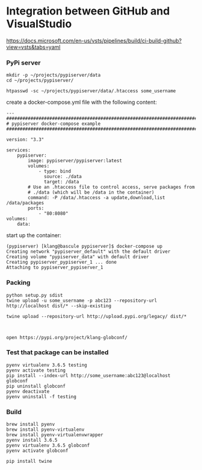 # Integration between GitHub and VisualStudio

https://docs.microsoft.com/en-us/vsts/pipelines/build/ci-build-github?view=vsts&tabs=yaml



### PyPi server

    mkdir -p ~/projects/pypiserver/data
    cd ~/projects/pypiserver/
    
    htpasswd -sc ~/projects/pypiserver/data/.htaccess some_username
    
create a docker-compose.yml file with the following content:

    ---
    ########################################################################
    # pypiserver docker-compose example
    ########################################################################
    
    version: "3.3"
    
    services:
        pypiserver:
            image: pypiserver/pypiserver:latest
            volumes:
                - type: bind
                  source: ./data
                  target: /data
            # Use an .htaccess file to control access, serve packages from
            # ./data (which will be /data in the container)
            command: -P /data/.htaccess -a update,download,list /data/packages
            ports:
                - "80:8080"
    volumes:
        data:    
    
start up the container:

    (pypiserver) [klang@bascule pypiserver]$ docker-compose up
    Creating network "pypiserver_default" with the default driver
    Creating volume "pypiserver_data" with default driver
    Creating pypiserver_pypiserver_1 ... done
    Attaching to pypiserver_pypiserver_1
    
### Packing

    python setup.py sdist
    twine upload -u some_username -p abc123 --repository-url http://localhost dist/* --skip-existing

    twine upload --repository-url http://upload.pypi.org/legacy/ dist/*



    open https://pypi.org/project/klang-globconf/


### Test that package can be installed

    pyenv virtualenv 3.6.5 testing
    pyenv activate testing
    pip install --index-url http://some_username:abc123@localhost  globconf
    pip uninstall globconf
    pyenv deactivate
    pyenv uninstall -f testing


### Build

    brew install pyenv
    brew install pyenv-virtualenv
    brew install pyenv-virtualenvwrapper
    pyenv install 3.6.5
    pyenv virtualenv 3.6.5 globconf
    pyenv activate globconf
    
    pip install twine
    
    
